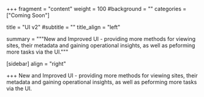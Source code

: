 +++
fragment = "content"
weight = 100
#background = ""
categories = ["Coming Soon"]

title = "UI v2"
#subtitle = ""
title_align = "left"

summary = """New and Improved UI - providing more methods for viewing sites, their metadata and gaining operational insights, as well as peforming more tasks via the UI."""

[sidebar]
  align = "right"

+++
New and Improved UI - providing more methods for viewing sites, their metadata and gaining operational insights, as well as peforming more tasks via the UI.
